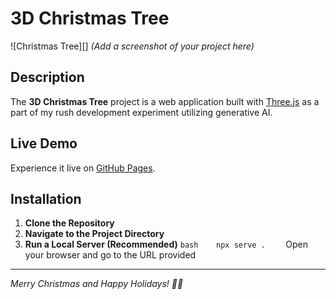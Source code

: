 # 3D Christmas Tree

![Christmas Tree][] *(Add a screenshot of your project here)*

## Description

The **3D Christmas Tree** project is a web application built with [Three.js](https://threejs.org/) as a part of my rush development experiment utilizing generative AI.

## Live Demo

Experience it live on [GitHub Pages](https://<your-username>.github.io/<repository-name>/).

## Installation

1. **Clone the Repository**  
2. **Navigate to the Project Directory**
3. **Run a Local Server (Recommended)**    ```bash    npx serve .    ```    Open your browser and go to the URL provided 

---

*Merry Christmas and Happy Holidays! 🎄✨*
